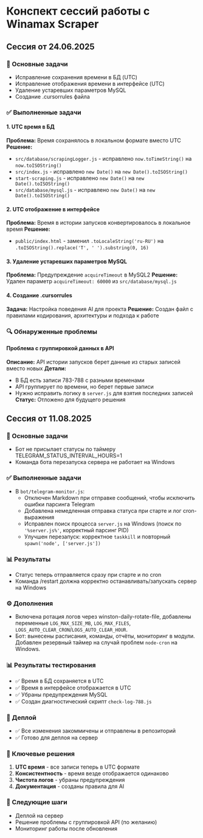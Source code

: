 # Конспект сессий работы с Winamax Scraper

## Сессия от 24.06.2025

### 🎯 Основные задачи
- Исправление сохранения времени в БД (UTC)
- Исправление отображения времени в интерфейсе (UTC)
- Удаление устаревших параметров MySQL
- Создание .cursorrules файла

### ✅ Выполненные задачи

#### 1. UTC время в БД
**Проблема:** Время сохранялось в локальном формате вместо UTC
**Решение:** 
- `src/database/scrapingLogger.js` - исправлено `now.toTimeString()` на `now.toISOString()`
- `src/index.js` - исправлено `new Date()` на `new Date().toISOString()`
- `start-scraping.js` - исправлено `new Date()` на `new Date().toISOString()`
- `src/database/mysql.js` - исправлено `new Date()` на `new Date().toISOString()`

#### 2. UTC отображение в интерфейсе
**Проблема:** Время в истории запусков конвертировалось в локальное время
**Решение:** 
- `public/index.html` - заменил `.toLocaleString('ru-RU')` на `.toISOString().replace('T', ' ').substring(0, 16)`

#### 3. Удаление устаревших параметров MySQL
**Проблема:** Предупреждение `acquireTimeout` в MySQL2
**Решение:** Удален параметр `acquireTimeout: 60000` из `src/database/mysql.js`

#### 4. Создание .cursorrules
**Задача:** Настройка поведения AI для проекта
**Решение:** Создан файл с правилами кодирования, архитектуры и подхода к работе

### 🔍 Обнаруженные проблемы

#### Проблема с группировкой данных в API
**Описание:** API истории запусков берет данные из старых записей вместо новых
**Детали:** 
- В БД есть записи 783-788 с разными временами
- API группирует по времени, но берет первые записи
- Нужно исправить логику в `server.js` для взятия последних записей
**Статус:** Отложено для будущего решения

## Сессия от 11.08.2025

### 🎯 Основные задачи
- Бот не присылает статусы по таймеру TELEGRAM_STATUS_INTERVAL_HOURS=1
- Команда бота перезапуска сервера не работает на Windows

### ✅ Выполненные задачи
- В `bot/telegram-monitor.js`:
  - Отключен Markdown при отправке сообщений, чтобы исключить ошибки парсинга Telegram
  - Добавлена немедленная отправка статуса при старте и лог cron-выражения
  - Исправлен поиск процесса `server.js` на Windows (поиск по `'%server.js%'`, корректный парсинг PID)
  - Улучшен перезапуск: корректное `taskkill` и повторный `spawn('node', ['server.js'])`

### 📊 Результаты
- Статус теперь отправляется сразу при старте и по cron
- Команда /restart должна корректно останавливать/запускать сервер на Windows

### ⚙️ Дополнения
- Включена ротация логов через winston-daily-rotate-file, добавлены переменные `LOG_MAX_SIZE_MB`, `LOG_MAX_FILES`, `LOGS_AUTO_CLEAR_CRON`/`LOGS_AUTO_CLEAR_HOUR`.
- Бот: вынесены расписания, команды, отчёты, мониторинг в модули. Добавлен резервный таймер на случай проблем `node-cron` на Windows.

### 📊 Результаты тестирования
- ✅ Время в БД сохраняется в UTC
- ✅ Время в интерфейсе отображается в UTC
- ✅ Убраны предупреждения MySQL
- ✅ Создан диагностический скрипт `check-log-788.js`

### 🚀 Деплой
- ✅ Все изменения закоммичены и отправлены в репозиторий
- ✅ Готово для деплоя на сервер

### 📝 Ключевые решения
1. **UTC время** - все записи теперь в UTC формате
2. **Консистентность** - время везде отображается одинаково
3. **Чистота логов** - убраны предупреждения
4. **Документация** - созданы правила для AI

### 🔄 Следующие шаги
- Деплой на сервер
- Решение проблемы с группировкой API (по желанию)
- Мониторинг работы после обновления 